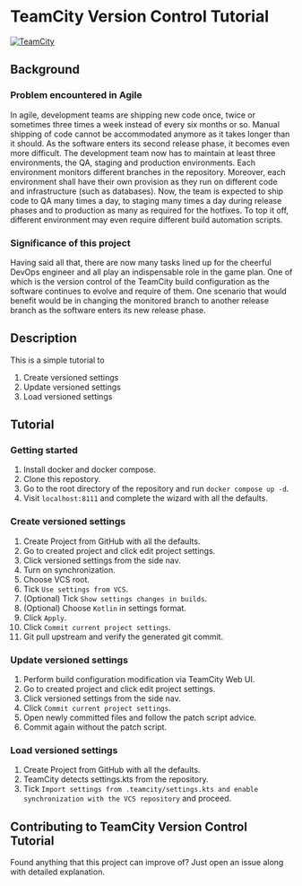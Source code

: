# TeamCity Version Control Tutorial
[![TeamCity](https://img.shields.io/badge/TeamCity-2018.1.2-green.svg)]()

## Background 
### Problem encountered in Agile
In agile, development teams are shipping new code once, twice or sometimes three times a week instead of every six months or so. Manual shipping of code cannot be accommodated anymore as it takes longer than it should. As the software enters its second release phase, it becomes even more difficult. The development team now has to maintain at least three environments, the QA, staging and production environments. Each environment monitors different branches in the repository. Moreover, each environment shall have their own provision as they run on different code and infrastructure (such as databases). Now, the team is expected to ship code to QA many times a day, to staging many times a day during release phases and to production as many as required for the hotfixes. To top it off, different environment may even require different build automation scripts. 

### Significance of this project
Having said all that, there are now many tasks lined up for the cheerful DevOps engineer and all play an indispensable role in the game plan. One of which is the version control of the TeamCity build configuration as the software continues to evolve and require of them. One scenario that would benefit would be in changing the monitored branch to another release branch as the software enters its new release phase.

## Description
This is a simple tutorial to 
1. Create versioned settings
2. Update versioned settings
3. Load versioned settings

## Tutorial
### Getting started
1. Install docker and docker compose.
2. Clone this repostory.
3. Go to the root directory of the repository and run `docker compose up -d`.
3. Visit `localhost:8111` and complete the wizard with all the defaults.

### Create versioned settings
1. Create Project from GitHub with all the defaults.
2. Go to created project and click edit project settings.
3. Click versioned settings from the side nav.
4. Turn on synchronization.
5. Choose VCS root.
6. Tick `Use settings from VCS`.
7. (Optional) Tick `Show settings changes in builds`.
8. (Optional) Choose `Kotlin` in settings format.
9. Click `Apply`.
10. Click `Commit current project settings`.
11. Git pull upstream and verify the generated git commit.

### Update versioned settings 
1. Perform build configuration modification via TeamCity Web UI.
2. Go to created project and click edit project settings.
3. Click versioned settings from the side nav.
4. Click `Commit current project settings`.
5. Open newly committed files and follow the patch script advice.
6. Commit again without the patch script.

### Load versioned settings
1. Create Project from GitHub with all the defaults.
2. TeamCity detects settings.kts from the repository. 
3. Tick `Import settings from .teamcity/settings.kts and enable synchronization with the VCS repository` and proceed.

## Contributing to TeamCity Version Control Tutorial
Found anything that this project can improve of? Just open an issue along with detailed explanation.